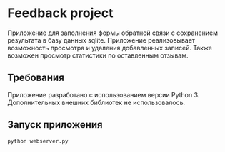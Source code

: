 # Feedback project
Приложение для заполнения формы обратной связи с сохранением результата в базу данных sqlite.
Приложение реализовывает возможность просмотра и удаления добавленных записей. Также возможен просмотр статистики
по оставленным отзывам.

## Требования
Приложение разработано с использованием версии Python 3. Дополнительных внешних библиотек не использовалось.

## Запуск приложения
```
python webserver.py
```